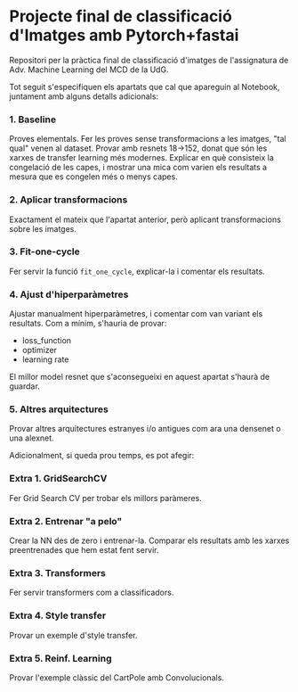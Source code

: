 # Projecte final de classificació d'Imatges amb Pytorch+fastai
Repositori per la pràctica final de classificació d'imatges de l'assignatura de Adv. Machine Learning del MCD de la UdG.


Tot seguit s'especifiquen els apartats que cal que apareguin al Notebook, juntament amb alguns detalls adicionals:

### 1. Baseline

Proves elementals. Fer les proves sense transformacions a les imatges, "tal qual" venen al dataset. Provar amb resnets 18->152, donat que són les xarxes de transfer learning més modernes. Explicar en què consisteix la congelació de les capes, i mostrar una mica com varien els resultats a mesura que es congelen més o menys capes.

### 2. Aplicar transformacions

Exactament el mateix que l'apartat anterior, però aplicant transformacions sobre les imatges.

### 3. Fit-one-cycle

Fer servir la funció ``fit_one_cycle``, explicar-la i comentar els resultats.

### 4. Ajust d'hiperparàmetres

Ajustar manualment hiperparàmetres, i comentar com van variant els resultats. Com a mínim, s'hauria de provar:

  * loss_function
  * optimizer
  * learning rate
  
El millor model resnet que s'aconsegueixi en aquest apartat s'haurà de guardar.  
  
### 5. Altres arquitectures

Provar altres arquitectures estranyes i/o antigues com ara una densenet o una alexnet.


Adicionalment, si queda prou temps, es pot afegir:

### Extra 1. GridSearchCV
Fer Grid Search CV per trobar els millors paràmeres.
### Extra 2. Entrenar "a pelo"
Crear la NN des de zero i entrenar-la. Comparar els resultats amb les xarxes preentrenades que hem estat fent servir.
### Extra 3. Transformers
Fer servir transformers com a classificadors.
### Extra 4. Style transfer
Provar un exemple d'style transfer.
### Extra 5. Reinf. Learning
Provar l'exemple clàssic del CartPole amb Convolucionals.

